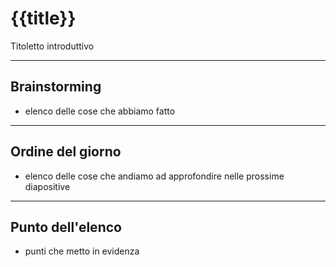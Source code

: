 # {{title}}

Titoletto introduttivo

---

## Brainstorming

- elenco delle cose che abbiamo fatto

---

## Ordine del giorno

- elenco delle cose che andiamo ad approfondire nelle prossime diapositive

---

## Punto dell'elenco

- punti che metto in evidenza

